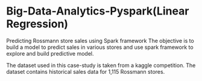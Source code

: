 # Big-Data-Analytics-Pyspark(Linear Regression)
Predicting Rossmann store sales using Spark framework
The objective is to build a model to predict sales in various stores and use spark framework to explore and build predictive model.

The dataset used in this case-study is taken from a kaggle competition. The dataset contains historical sales data for 1,115 Rossmann stores.
